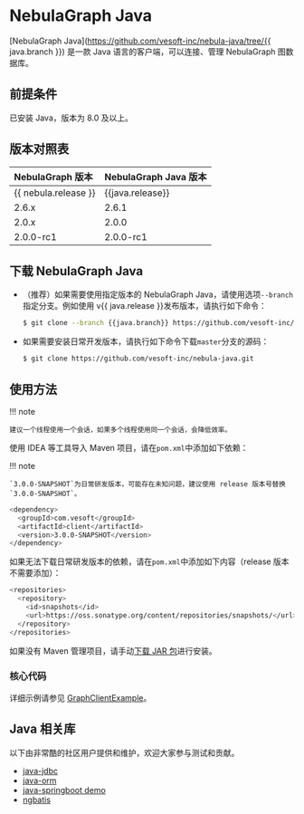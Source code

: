 # NebulaGraph Java

[NebulaGraph Java](https://github.com/vesoft-inc/nebula-java/tree/{{ java.branch }}) 是一款 Java 语言的客户端，可以连接、管理 NebulaGraph 图数据库。

## 前提条件

已安装 Java，版本为 8.0 及以上。

## 版本对照表

|NebulaGraph 版本|NebulaGraph Java 版本|
|:---|:---|
|{{ nebula.release }}|{{java.release}}|
|2.6.x|2.6.1|
|2.0.x|2.0.0|
|2.0.0-rc1|2.0.0-rc1|

## 下载 NebulaGraph Java

- （推荐）如果需要使用指定版本的 NebulaGraph Java，请使用选项`--branch`指定分支。例如使用 v{{ java.release }}发布版本，请执行如下命令：

  ```bash
  $ git clone --branch {{java.branch}} https://github.com/vesoft-inc/nebula-java.git
  ```

- 如果需要安装日常开发版本，请执行如下命令下载`master`分支的源码：

  ```bash
  $ git clone https://github.com/vesoft-inc/nebula-java.git
  ```

## 使用方法

!!! note

    建议一个线程使用一个会话，如果多个线程使用同一个会话，会降低效率。

使用 IDEA 等工具导入 Maven 项目，请在`pom.xml`中添加如下依赖：

!!! note

    `3.0.0-SNAPSHOT`为日常研发版本，可能存在未知问题，建议使用 release 版本号替换`3.0.0-SNAPSHOT`。

```bash
<dependency>
  <groupId>com.vesoft</groupId>
  <artifactId>client</artifactId>
  <version>3.0.0-SNAPSHOT</version>
</dependency>
```

如果无法下载日常研发版本的依赖，请在`pom.xml`中添加如下内容（release 版本不需要添加）：

```bash
<repositories> 
  <repository> 
    <id>snapshots</id> 
    <url>https://oss.sonatype.org/content/repositories/snapshots/</url> 
  </repository> 
</repositories>
```

如果没有 Maven 管理项目，请手动[下载 JAR 包](https://repo1.maven.org/maven2/com/vesoft/)进行安装。

### 核心代码

详细示例请参见 [GraphClientExample](https://github.com/vesoft-inc/nebula-java/blob/{{java.branch}}/examples/src/main/java/com/vesoft/nebula/examples/GraphClientExample.java)。

## Java 相关库

以下由非常酷的社区用户提供和维护，欢迎大家参与测试和贡献。

* [java-jdbc](https://github.com/nebula-contrib/nebula-jdbc)
* [java-orm](https://github.com/nebula-contrib/graph-ocean)
* [java-springboot demo](https://gitee.com/flgitee/nebula-swagger-demo)
* [ngbatis](https://github.com/nebula-contrib/ngbatis)
